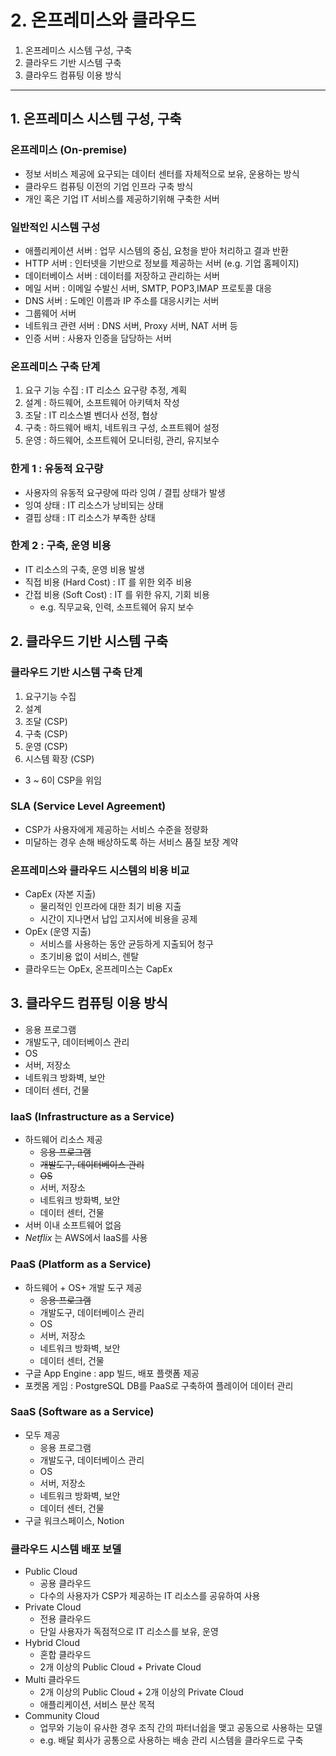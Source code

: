 # 2. 온프레미스와 클라우드

1. 온프레미스 시스템 구성, 구축
2. 클라우드 기반 시스템 구축
3. 클라우드 컴퓨팅 이용 방식

---

## 1. 온프레미스 시스템 구성, 구축

### 온프레미스 (On-premise)

- 정보 서비스 제공에 요구되는 데이터 센터를 자체적으로 보유, 운용하는 방식
- 클라우드 컴퓨팅 이전의 기업 인프라 구축 방식
- 개인 혹은 기업 IT 서비스를 제공하기위해 구축한 서버

### 일반적인 시스템 구성

- 애플리케이션 서버 : 업무 시스템의 중심, 요청을 받아 처리하고 결과 반환
- HTTP 서버 : 인터넷을 기반으로 정보를 제공하는 서버 (e.g. 기업 홈페이지)
- 데이터베이스 서버 : 데이터를 저장하고 관리하는 서버
- 메일 서버 : 이메일 수발신 서버, SMTP, POP3,IMAP 프로토콜 대응
- DNS 서버 : 도메인 이름과 IP 주소를 대응시키는 서버
- 그룹웨어 서버
- 네트워크 관련 서버 : DNS 서버, Proxy 서버, NAT 서버 등
- 인증 서버 : 사용자 인증을 담당하는 서버

### 온프레미스 구축 단계

1. 요구 기능 수집 : IT 리소스 요구량 추정, 계획
2. 설계 : 하드웨어, 소프트웨어 아키텍처 작성
3. 조달 : IT 리소스별 벤더사 선정, 협상
4. 구축 : 하드웨어 배치, 네트워크 구성, 소프트웨어 설정
5. 운영 : 하드웨어, 소프트웨어 모니터링, 관리, 유지보수

### 한게 1 : 유동적 요구량

- 사용자의 유동적 요구량에 따라 잉여 / 결핍 상태가 발생
- 잉여 상태 : IT 리소스가 낭비되는 상태
- 결핍 상태 : IT 리소스가 부족한 상태

### 한계 2 : 구축, 운영 비용

- IT 리소스의 구축, 운영 비용 발생
- 직접 비용 (Hard Cost) : IT 를 위한 외주 비용
- 간접 비용 (Soft Cost) : IT 를 위한 유지, 기회 비용
    - e.g. 직무교육, 인력, 소프트웨어 유지 보수

## 2. 클라우드 기반 시스템 구축

### 클라우드 기반 시스템 구축 단계

1. 요구기능 수집
2. 설계
3. 조달 (CSP)
4. 구축 (CSP)
5. 운영 (CSP)
6. 시스템 확장 (CSP)

- 3 ~ 6이 CSP을 위임

### SLA (Service Level Agreement)

- CSP가 사용자에게 제공하는 서비스 수준을 정량화
- 미달하는 경우 손해 배상하도록 하는 서비스 품질 보장 계약

### 온프레미스와 클라우드 시스템의 비용 비교

- CapEx (자본 지출)
    - 물리적인 인프라에 대한 최기 비용 지출
    - 시간이 지나면서 납입 고지서에 비용을 공제
- OpEx (운영 지출)
    - 서비스를 사용하는 동안 균등하게 지출되어 청구
    - 초기비용 없이 서비스, 렌탈
- 클라우드는 OpEx, 온프레미스는 CapEx

## 3. 클라우드 컴퓨팅 이용 방식

- 응용 프로그램
- 개발도구, 데이터베이스 관리
- OS
- 서버, 저장소
- 네트워크 방화벽, 보안
- 데이터 센터, 건물

### IaaS (Infrastructure as a Service)

- 하드웨어 리소스 제공
    - ~~응용 프로그램~~
    - ~~개발도구, 데이터베이스 관리~~
    - ~~OS~~
    - 서버, 저장소
    - 네트워크 방화벽, 보안
    - 데이터 센터, 건물
- 서버 이내 소프트웨어 없음
- _Netflix_ 는 AWS에서 IaaS를 사용

### PaaS (Platform as a Service)

- 하드웨어 + OS+ 개발 도구 제공
    - ~~응용 프로그램~~
    - 개발도구, 데이터베이스 관리
    - OS
    - 서버, 저장소
    - 네트워크 방화벽, 보안
    - 데이터 센터, 건물
- 구글 App Engine : app 빌드, 배포 플랫폼 제공
- 포켓몸 게임 : PostgreSQL DB를 PaaS로 구축하여 플레이어 데이터 관리

### SaaS (Software as a Service)

- 모두 제공
    - 응용 프로그램
    - 개발도구, 데이터베이스 관리
    - OS
    - 서버, 저장소
    - 네트워크 방화벽, 보안
    - 데이터 센터, 건물
- 구글 워크스페이스, Notion

### 클라우드 시스템 배포 보델

- Public Cloud
    - 공용 클라우드
    - 다수의 사용자가 CSP가 제공하는 IT 리소스를 공유하여 사용
- Private Cloud
    - 전용 클라우드
    - 단일 사용자가 독점적으로 IT 리소스를 보유, 운영
- Hybrid Cloud
    - 혼합 클라우드
    - 2개 이상의 Public Cloud + Private Cloud
- Multi 클라우드
    - 2개 이상의 Public Cloud + 2개 이상의 Private Cloud
    - 애플리케이션, 서비스 분산 목적
- Community Cloud
    - 업무와 기능이 유사한 경우 조직 간의 파터너쉽을 맺고 공동으로 사용하는 모델
    - e.g. 배달 회사가 공통으로 사용하는 배송 관리 시스템을 클라우드로 구축
